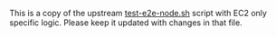 This is a copy of the upstream [test-e2e-node.sh](https://github.com/kubernetes/kubernetes/blob/master/hack/make-rules/test-e2e-node.sh) script with EC2 only specific logic. Please keep it updated with changes in that file.
